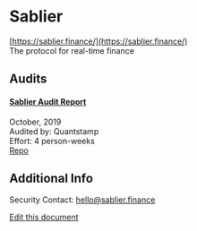 
# Sablier
  
[https://sablier.finance/](https://sablier.finance/)<br>
The protocol for real-time finance


## Audits



#### [Sablier Audit Report](https://certificate.quantstamp.com/full/sablier)

October, 2019<br>
Audited by: Quantstamp<br>Effort: 4 person-weeks<br>
[Repo](https://github.com/sablierhq/sablier)
      

  



## Additional Info

Security Contact: hello@sablier.finance


[Edit this document](https://github.com/ConsenSys/blockchainSecurityDB/blob/master/projects/sablier.json)